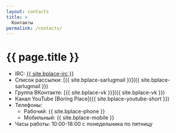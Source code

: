 ```yaml
---
layout: contacts
title: >
  Контакты
permalink: /contacts/
---
```


# [](#header-1) {{ page.title }}

* IRC: <a href="https://kiwiirc.com/client/irc.freenode.net/boringplace">{{ site.bplace-irc }}</a>
* Список рассылки: [{{ site.bplace-sarlugmail }}]({{ site.bplace-sarlugmail }})
* Группа ВКонтакте: [{{ site.bplace-vk }}]({{ site.bplace-vk }})
* Канал YouTube [Boring Place]({{ site.bplace-youtube-short }})
* Телефоны:
  * Рабочий: {{ site.bplace-phone }}
  * Мобильный: {{ site.bplace-mobile }}
* Часы работы: 10:00-18:00 с понедельника по пятницу

